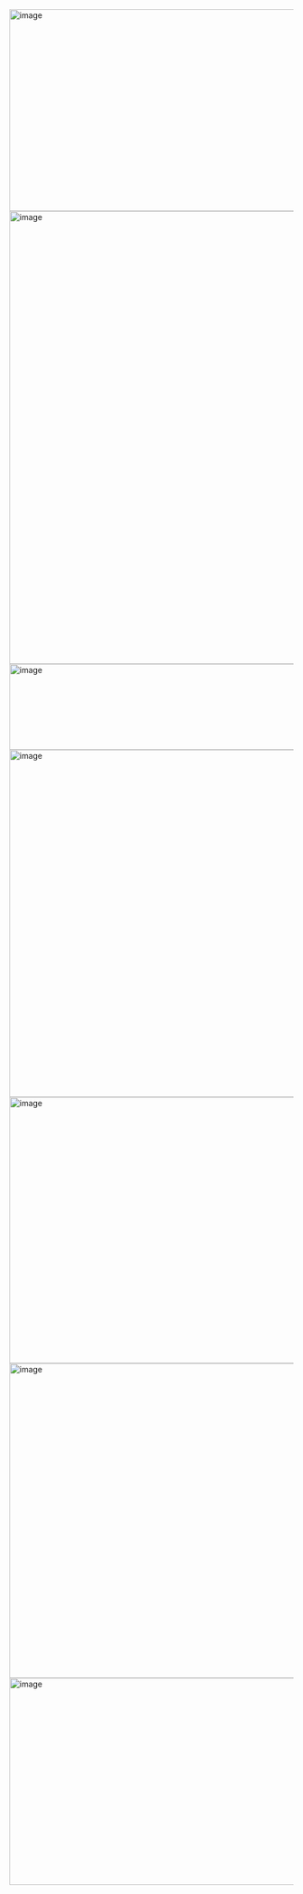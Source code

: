 <img width="858" height="358" alt="image" src="https://github.com/user-attachments/assets/90c2ae7f-5791-4f95-95f8-957f6f8df671" />
<img width="877" height="803" alt="image" src="https://github.com/user-attachments/assets/76137ae8-6376-40fd-9759-b6af9cd83ff3" />
<img width="782" height="152" alt="image" src="https://github.com/user-attachments/assets/14a1d1c7-6f63-4a33-997b-31daa6a9c44b" />
<img width="801" height="616" alt="image" src="https://github.com/user-attachments/assets/f18ae2be-f169-4e71-9a90-d7b7f503218f" />
<img width="832" height="472" alt="image" src="https://github.com/user-attachments/assets/f2f3d7f5-300d-477b-8be5-4397fea57354" />
<img width="812" height="558" alt="image" src="https://github.com/user-attachments/assets/4697133c-cb73-418f-8068-edd92516187f" />
<img width="832" height="367" alt="image" src="https://github.com/user-attachments/assets/ac5c56b6-e750-47a8-ae29-ae89b60b030e" />




